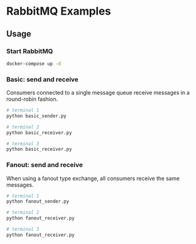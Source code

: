 # RabbitMQ Examples

## Usage

### Start RabbitMQ

```bash
docker-compose up -d
```

### Basic: send and receive

Consumers connected to a single message queue receive messages in a round-robin fashion.

```bash
# terminal 1
python basic_sender.py

# terminal 2
python basic_receiver.py

# terminal 3
python basic_receiver.py
```

### Fanout: send and receive

When using a fanout type exchange, all consumers receive the same messages.

```bash
# terminal 1
python fanout_sender.py

# terminal 2
python fanout_receiver.py

# terminal 3
python fanout_receiver.py
```
